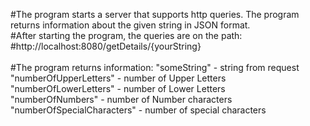 #The program starts a server that supports http queries. The program returns information about the given string in JSON format.<br />
#After starting the program, the queries are on the path:<br />
#http://localhost:8080/getDetails/{yourString}<br />
<br />
#The program returns information:
  "someString" - string from request<br />
  "numberOfUpperLetters" - number of Upper Letters<br />
  "numberOfLowerLetters" - number of Lower Letters<br />
  "numberOfNumbers" - number of Number characters<br />
  "numberOfSpecialCharacters" - number of special characters<br />
